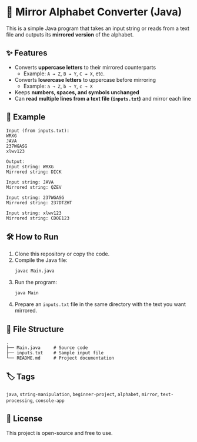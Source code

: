 # 🔄 Mirror Alphabet Converter (Java)

This is a simple Java program that takes an input string or reads from a text file and outputs its **mirrored version** of the alphabet.

## ✨ Features
- Converts **uppercase letters** to their mirrored counterparts  
  - Example: `A → Z`, `B → Y`, `C → X`, etc.  
- Converts **lowercase letters** to uppercase before mirroring  
  - Example: `a → Z`, `b → Y`, `c → X`  
- Keeps **numbers, spaces, and symbols unchanged**  
- Can **read multiple lines from a text file (`inputs.txt`)** and mirror each line

## 📌 Example
```
Input (from inputs.txt):
WRXG
JAVA
237WGASG
xlwv123

Output:
Input string: WRXG
Mirrored string: DICK

Input string: JAVA
Mirrored string: QZEV

Input string: 237WGASG
Mirrored string: 237DTZHT

Input string: xlwv123
Mirrored string: CDOE123
```

## 🛠️ How to Run
1. Clone this repository or copy the code.
2. Compile the Java file:
   ```bash
   javac Main.java
   ```
3. Run the program:
   ```bash
   java Main
   ```
4. Prepare an `inputs.txt` file in the same directory with the text you want mirrored.

## 📂 File Structure
```
.
├── Main.java     # Source code
├── inputs.txt    # Sample input file
└── README.md     # Project documentation
```

## 🏷️ Tags
`java`, `string-manipulation`, `beginner-project`, `alphabet`, `mirror`, `text-processing`, `console-app`

## 📜 License
This project is open-source and free to use.
